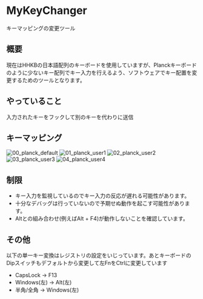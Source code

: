# MyKeyChanger
キーマッピングの変更ツール


## 概要
現在はHHKBの日本語配列のキーボードを使用していますが、Planckキーボードのように少ないキー配列でキー入力を行えるよう、ソフトウェアでキー配置を変更するためのツールとなります。


## やっていること
入力されたキーをフックして別のキーを代わりに送信


## キーマッピング
![00_planck_default](https://user-images.githubusercontent.com/31182578/39084000-2063fc7e-45a9-11e8-9cb0-3d8f4ba00f5d.jpg)
![01_planck_user1](https://user-images.githubusercontent.com/31182578/39083996-1fc9283e-45a9-11e8-986e-2ff5a29ec5a8.jpg)
![02_planck_user2](https://user-images.githubusercontent.com/31182578/39083997-1fefd9e8-45a9-11e8-893f-5a482997ff90.jpg)
![03_planck_user3](https://user-images.githubusercontent.com/31182578/39083998-20132a4c-45a9-11e8-834c-93045ccc6389.jpg)
![04_planck_user4](https://user-images.githubusercontent.com/31182578/39083999-203f69e0-45a9-11e8-8263-31e7f6738b3f.jpg)



## 制限
* キー入力を監視しているのでキー入力の反応が遅れる可能性があります。 
* 十分なデバッグは行っていないので予期せぬ動作を起こす可能性があります。
* Altとの組み合わせ(例えばAlt + F4)が動作しないことを確認しています。


## その他
以下の単一キー変換はレジストリの設定をいじっています。あとキーボードのDipスイッチもデフォルトから変更して左FnをCtrlに変更しています
* CapsLock → F13
* Windows(左) → Alt(左)
* 半角/全角 → Windows(左)
